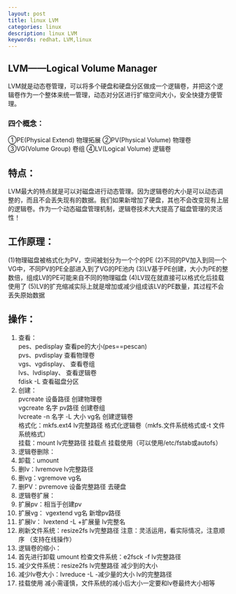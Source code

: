 ```yaml
---
layout: post
title: linux LVM
categories: linux
description: linux LVM
keywords: redhat，LVM,linux
---
```


## LVM——Logical Volume Manager
LVM就是动态卷管理，可以将多个硬盘和硬盘分区做成一个逻辑卷，并把这个逻辑卷作为一个整体来统一管理，动态对分区进行扩缩空间大小，安全快捷方便管理。

### 四个概念：
①PE(Physical Extend) 物理拓展
②PV(Physical Volume) 物理卷
③VG(Volume Group) 卷组
④LV(Logical Volume) 逻辑卷

## 特点：
LVM最大的特点就是可以对磁盘进行动态管理。因为逻辑卷的大小是可以动态调整的，而且不会丢失现有的数据。我们如果新增加了硬盘，其也不会改变现有上层的逻辑卷。作为一个动态磁盘管理机制，逻辑卷技术大大提高了磁盘管理的灵活性！

## 工作原理：
(1)物理磁盘被格式化为PV，空间被划分为一个个的PE
(2)不同的PV加入到同一个VG中，不同PV的PE全部进入到了VG的PE池内
(3)LV基于PE创建，大小为PE的整数倍，组成LV的PE可能来自不同的物理磁盘
(4)LV现在就直接可以格式化后挂载使用了
(5)LV的扩充缩减实际上就是增加或减少组成该LV的PE数量，其过程不会丢失原始数据

## 操作：
1. 查看：  
pes、pedisplay                查看pe的大小(pes==pescan)  
pvs、pvdisplay                查看物理卷  
vgs、vgdisplay、              查看卷组  
lvs、lvdisplay、              查看逻辑卷  
fdisk -L                     查看磁盘分区
2. 创建：  
pvcreate 设备路径               创建物理卷  
vgcreate 名字 pv路径            创建卷组  
lvcreate -n 名字 -L 大小 vg名   创建逻辑卷   
格式化：mkfs.ext4 lv完整路径               格式化逻辑卷（mkfs.文件系统格式或-t 文件系统格式）  
挂载：mount  lv完整路径  挂载点          挂载使用（可以使用/etc/fstab或autofs）  
3. 逻辑卷删除：
 1. 卸载：umount
 2. 删lv：lvremove lv完整路径
 3. 删vg：vgremove vg名
 4. 删PV：pvremove 设备完整路径 去硬盘
4. 逻辑卷扩展：
 1. 扩展pv：相当于创建pv
 2. 扩展vg： vgextend vg名 新增pv路径
 3. 扩展lv： lvextend -L +扩展量 lv完整名
 4. 刷新文件系统：resize2fs lv完整路径
注意：灵活运用，看实际情况，注意顺序 （支持在线操作）
5. 逻辑卷的缩小：
 1. 首先进行卸载 umount 检查文件系统：e2fsck -f lv完整路径
 2. 减少文件系统：resize2fs lv完整路径 减少到的大小
 3. 减少lv卷大小：lvreduce -L -减少量的大小 lv的完整路径
 4. 挂载使用
减小需谨慎，文件系统的减小后大小一定要和lv卷最终大小相等
